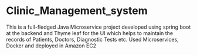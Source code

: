 # Clinic_Management_system


This is a full-fledged Java Microservice project developed using spring boot at the backend and Thyme leaf for the UI which helps to maintain the records of
Patients, Doctors, Diagnostic Tests etc. Used Microservices, Docker and deployed in Amazon EC2
